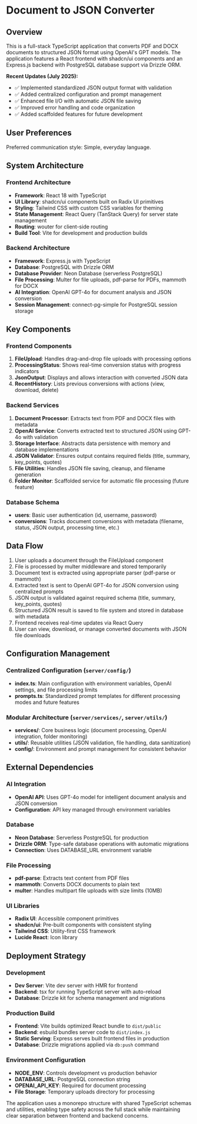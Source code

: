 # Document to JSON Converter

## Overview

This is a full-stack TypeScript application that converts PDF and DOCX documents to structured JSON format using OpenAI's GPT models. The application features a React frontend with shadcn/ui components and an Express.js backend with PostgreSQL database support via Drizzle ORM.

**Recent Updates (July 2025):**
- ✅ Implemented standardized JSON output format with validation
- ✅ Added centralized configuration and prompt management
- ✅ Enhanced file I/O with automatic JSON file saving
- ✅ Improved error handling and code organization
- ✅ Added scaffolded features for future development

## User Preferences

Preferred communication style: Simple, everyday language.

## System Architecture

### Frontend Architecture
- **Framework**: React 18 with TypeScript
- **UI Library**: shadcn/ui components built on Radix UI primitives
- **Styling**: Tailwind CSS with custom CSS variables for theming
- **State Management**: React Query (TanStack Query) for server state management
- **Routing**: wouter for client-side routing
- **Build Tool**: Vite for development and production builds

### Backend Architecture
- **Framework**: Express.js with TypeScript
- **Database**: PostgreSQL with Drizzle ORM
- **Database Provider**: Neon Database (serverless PostgreSQL)
- **File Processing**: Multer for file uploads, pdf-parse for PDFs, mammoth for DOCX
- **AI Integration**: OpenAI GPT-4o for document analysis and JSON conversion
- **Session Management**: connect-pg-simple for PostgreSQL session storage

## Key Components

### Frontend Components
1. **FileUpload**: Handles drag-and-drop file uploads with processing options
2. **ProcessingStatus**: Shows real-time conversion status with progress indicators
3. **JsonOutput**: Displays and allows interaction with converted JSON data
4. **RecentHistory**: Lists previous conversions with actions (view, download, delete)

### Backend Services
1. **Document Processor**: Extracts text from PDF and DOCX files with metadata
2. **OpenAI Service**: Converts extracted text to structured JSON using GPT-4o with validation
3. **Storage Interface**: Abstracts data persistence with memory and database implementations
4. **JSON Validator**: Ensures output contains required fields (title, summary, key_points, quotes)
5. **File Utilities**: Handles JSON file saving, cleanup, and filename generation
6. **Folder Monitor**: Scaffolded service for automatic file processing (future feature)

### Database Schema
- **users**: Basic user authentication (id, username, password)
- **conversions**: Tracks document conversions with metadata (filename, status, JSON output, processing time, etc.)

## Data Flow

1. User uploads a document through the FileUpload component
2. File is processed by multer middleware and stored temporarily
3. Document text is extracted using appropriate parser (pdf-parse or mammoth)
4. Extracted text is sent to OpenAI GPT-4o for JSON conversion using centralized prompts
5. JSON output is validated against required schema (title, summary, key_points, quotes)
6. Structured JSON result is saved to file system and stored in database with metadata
7. Frontend receives real-time updates via React Query
8. User can view, download, or manage converted documents with JSON file downloads

## Configuration Management

### Centralized Configuration (`server/config/`)
- **index.ts**: Main configuration with environment variables, OpenAI settings, and file processing limits
- **prompts.ts**: Standardized prompt templates for different processing modes and future features

### Modular Architecture (`server/services/`, `server/utils/`)
- **services/**: Core business logic (document processing, OpenAI integration, folder monitoring)
- **utils/**: Reusable utilities (JSON validation, file handling, data sanitization)
- **config/**: Environment and prompt management for consistent behavior

## External Dependencies

### AI Integration
- **OpenAI API**: Uses GPT-4o model for intelligent document analysis and JSON conversion
- **Configuration**: API key managed through environment variables

### Database
- **Neon Database**: Serverless PostgreSQL for production
- **Drizzle ORM**: Type-safe database operations with automatic migrations
- **Connection**: Uses DATABASE_URL environment variable

### File Processing
- **pdf-parse**: Extracts text content from PDF files
- **mammoth**: Converts DOCX documents to plain text
- **multer**: Handles multipart file uploads with size limits (10MB)

### UI Libraries
- **Radix UI**: Accessible component primitives
- **shadcn/ui**: Pre-built components with consistent styling
- **Tailwind CSS**: Utility-first CSS framework
- **Lucide React**: Icon library

## Deployment Strategy

### Development
- **Dev Server**: Vite dev server with HMR for frontend
- **Backend**: tsx for running TypeScript server with auto-reload
- **Database**: Drizzle kit for schema management and migrations

### Production Build
- **Frontend**: Vite builds optimized React bundle to `dist/public`
- **Backend**: esbuild bundles server code to `dist/index.js`
- **Static Serving**: Express serves built frontend files in production
- **Database**: Drizzle migrations applied via `db:push` command

### Environment Configuration
- **NODE_ENV**: Controls development vs production behavior
- **DATABASE_URL**: PostgreSQL connection string
- **OPENAI_API_KEY**: Required for document processing
- **File Storage**: Temporary uploads directory for processing

The application uses a monorepo structure with shared TypeScript schemas and utilities, enabling type safety across the full stack while maintaining clear separation between frontend and backend concerns.
